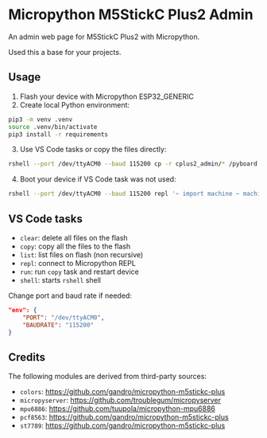# Micropython M5StickC Plus2 Admin

An admin web page for M5StickC Plus2 with Micropython.

Used this a base for your projects.

## Usage

1. Flash your device with Micropython ESP32_GENERIC
2. Create local Python environment:

```bash
pip3 -m venv .venv
source .venv/bin/activate
pip3 install -r requirements
```

3. Use VS Code tasks or copy the files directly:

```bash
rshell --port /dev/ttyACM0 --baud 115200 cp -r cplus2_admin/* /pyboard
```

4. Boot your device if VS Code task was not used:

```bash
rshell --port /dev/ttyACM0 --baud 115200 repl '~ import machine ~ machine.reset()'
```

## VS Code tasks

- `clear`: delete all files on the flash
- `copy`: copy all the files to the flash
- `list`: list files on flash (non recursive)
- `repl`: connect to Micropython REPL
- `run`: run `copy` task and restart device
- `shell`: starts `rshell` shell

Change port and baud rate if needed:

```json
"env": {
    "PORT": "/dev/ttyACM0",
    "BAUDRATE": "115200"
}
```

## Credits

The following modules are derived from third-party sources:

- `colors`: https://github.com/gandro/micropython-m5stickc-plus
- `micropyserver`: https://github.com/troublegum/micropyserver 
- `mpu6886`: https://github.com/tuupola/micropython-mpu6886
- `pcf8563`: https://github.com/gandro/micropython-m5stickc-plus
- `st7789`: https://github.com/gandro/micropython-m5stickc-plus